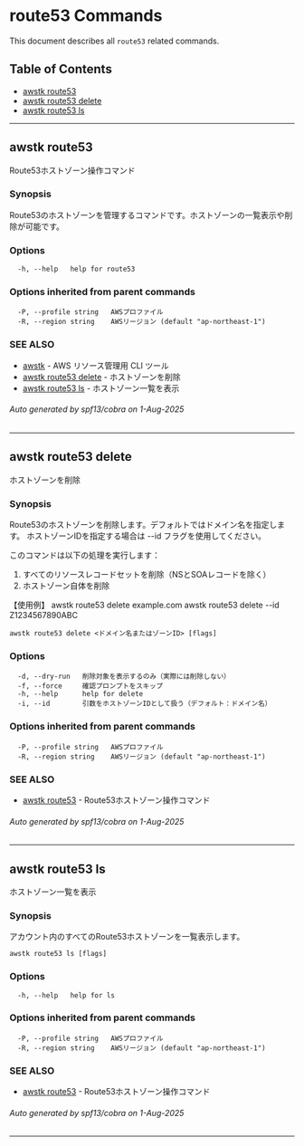 # route53 Commands

This document describes all `route53` related commands.

## Table of Contents

- [awstk route53](#awstk-route53)
- [awstk route53 delete](#awstk-route53-delete)
- [awstk route53 ls](#awstk-route53-ls)

---

## awstk route53

Route53ホストゾーン操作コマンド

### Synopsis

Route53のホストゾーンを管理するコマンドです。ホストゾーンの一覧表示や削除が可能です。

### Options

```
  -h, --help   help for route53
```

### Options inherited from parent commands

```
  -P, --profile string   AWSプロファイル
  -R, --region string    AWSリージョン (default "ap-northeast-1")
```

### SEE ALSO

* [awstk](README.md)	 - AWS リソース管理用 CLI ツール
* [awstk route53 delete](route53.md#awstk-route53-delete)	 - ホストゾーンを削除
* [awstk route53 ls](route53.md#awstk-route53-ls)	 - ホストゾーン一覧を表示

###### Auto generated by spf13/cobra on 1-Aug-2025

---

## awstk route53 delete

ホストゾーンを削除

### Synopsis

Route53のホストゾーンを削除します。デフォルトではドメイン名を指定します。
ホストゾーンIDを指定する場合は --id フラグを使用してください。

このコマンドは以下の処理を実行します：
1. すべてのリソースレコードセットを削除（NSとSOAレコードを除く）
2. ホストゾーン自体を削除

【使用例】
  awstk route53 delete example.com
  awstk route53 delete --id Z1234567890ABC

```
awstk route53 delete <ドメイン名またはゾーンID> [flags]
```

### Options

```
  -d, --dry-run   削除対象を表示するのみ（実際には削除しない）
  -f, --force     確認プロンプトをスキップ
  -h, --help      help for delete
  -i, --id        引数をホストゾーンIDとして扱う（デフォルト：ドメイン名）
```

### Options inherited from parent commands

```
  -P, --profile string   AWSプロファイル
  -R, --region string    AWSリージョン (default "ap-northeast-1")
```

### SEE ALSO

* [awstk route53](route53.md)	 - Route53ホストゾーン操作コマンド

###### Auto generated by spf13/cobra on 1-Aug-2025

---

## awstk route53 ls

ホストゾーン一覧を表示

### Synopsis

アカウント内のすべてのRoute53ホストゾーンを一覧表示します。

```
awstk route53 ls [flags]
```

### Options

```
  -h, --help   help for ls
```

### Options inherited from parent commands

```
  -P, --profile string   AWSプロファイル
  -R, --region string    AWSリージョン (default "ap-northeast-1")
```

### SEE ALSO

* [awstk route53](route53.md)	 - Route53ホストゾーン操作コマンド

###### Auto generated by spf13/cobra on 1-Aug-2025

---

